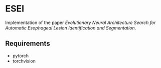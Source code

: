 # ESEI

Implementation of the paper *Evolutionary Neural Architecture Search for Automatic Esophageal Lesion Identification and Segmentation*.

## Requirements

- pytorch
- torchvision
